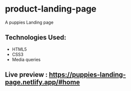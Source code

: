 # product-landing-page
A puppies Landing page
## Technologies Used:
- HTML5
- CSS3
- Media queries
## Live preview : https://puppies-landing-page.netlify.app/#home
